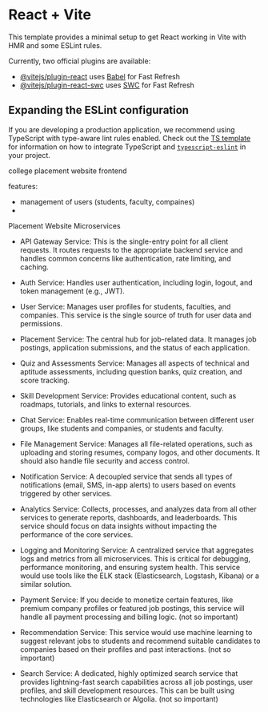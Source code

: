 # React + Vite

This template provides a minimal setup to get React working in Vite with HMR and some ESLint rules.

Currently, two official plugins are available:

- [@vitejs/plugin-react](https://github.com/vitejs/vite-plugin-react/blob/main/packages/plugin-react) uses [Babel](https://babeljs.io/) for Fast Refresh
- [@vitejs/plugin-react-swc](https://github.com/vitejs/vite-plugin-react/blob/main/packages/plugin-react-swc) uses [SWC](https://swc.rs/) for Fast Refresh

## Expanding the ESLint configuration

If you are developing a production application, we recommend using TypeScript with type-aware lint rules enabled. Check out the [TS template](https://github.com/vitejs/vite/tree/main/packages/create-vite/template-react-ts) for information on how to integrate TypeScript and [`typescript-eslint`](https://typescript-eslint.io) in your project.


college placement website frontend 

features:
- management of users (students, faculty, compaines)
- 



Placement Website Microservices 


- API Gateway Service: This is the single-entry point for all client requests. It routes requests to the appropriate backend service and handles common concerns like authentication, rate limiting, and caching.   

- Auth Service: Handles user authentication, including login, logout, and token management (e.g., JWT).   

- User Service: Manages user profiles for students, faculties, and companies. This service is the single source of truth for user data and permissions. 

- Placement Service: The central hub for job-related data. It manages job postings, application submissions, and the status of each application. 

- Quiz and Assessments Service: Manages all aspects of technical and aptitude assessments, including question banks, quiz creation, and score tracking. 

- Skill Development Service: Provides educational content, such as roadmaps, tutorials, and links to external resources. 

- Chat Service: Enables real-time communication between different user groups, like students and companies, or students and faculty. 

- File Management Service: Manages all file-related operations, such as uploading and storing resumes, company logos, and other documents. It should also handle file security and access control. 

- Notification Service: A decoupled service that sends all types of notifications (email, SMS, in-app alerts) to users based on events triggered by other services. 

- Analytics Service: Collects, processes, and analyzes data from all other services to generate reports, dashboards, and leaderboards. This service should focus on data insights without impacting the performance of the core services. 

- Logging and Monitoring Service: A centralized service that aggregates logs and metrics from all microservices. This is critical for debugging, performance monitoring, and ensuring system health. This service would use tools like the ELK stack (Elasticsearch, Logstash, Kibana) or a similar solution. 

- Payment Service: If you decide to monetize certain features, like premium company profiles or featured job postings, this service will handle all payment processing and billing logic. (not so important) 

- Recommendation Service: This service would use machine learning to suggest relevant jobs to students and recommend suitable candidates to companies based on their profiles and past interactions. (not so important) 

- Search Service: A dedicated, highly optimized search service that provides lightning-fast search capabilities across all job postings, user profiles, and skill development resources. This can be built using technologies like Elasticsearch or Algolia. (not so important) 
